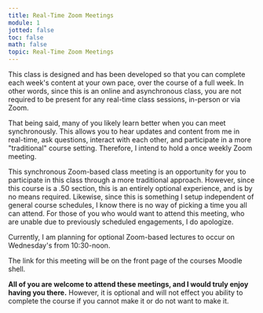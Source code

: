 ```yaml
---
title: Real-Time Zoom Meetings
module: 1
jotted: false
toc: false
math: false
topic: Real-Time Zoom Meetings
---
```


This class is designed and has been developed so that you can complete each week's content at your own pace, over the course of a full week. In other words, since this is an online and asynchronous class, you are not required to be present for any real-time class sessions, in-person or via Zoom.

That being said, many of you likely learn better when you can meet synchronously. This allows you to hear updates and content from me in real-time, ask questions, interact with each other, and participate in a more "traditional" course setting. Therefore, I intend to hold a once weekly Zoom meeting.

This synchronous Zoom-based class meeting is an opportunity for you to participate in this class through a more traditional approach. However, since this course is a .50 section, this is an entirely optional experience, and is by no means required. Likewise, since this is something I setup independent of general course schedules, I know there is no way of picking a time you all can attend. For those of you who would want to attend this meeting, who are unable due to previously scheduled engagements, I do apologize.

Currently, I am planning for optional Zoom-based lectures to occur on Wednesday's from 10:30-noon.

The link for this meeting will be on the front page of the courses Moodle shell.

**All of you are welcome to attend these meetings, and I would truly enjoy having you there.** However, it is optional and will not effect you ability to complete the course if you cannot make it or do not want to make it.
